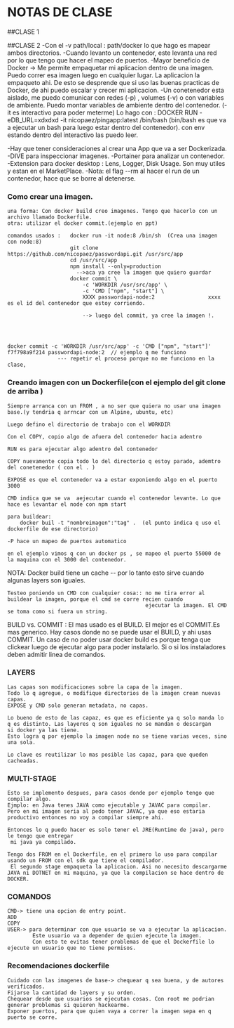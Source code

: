  # NOTAS DE CLASE
 
 ##CLASE 1
 
 ##CLASE 2 
 -Con el -v path/local : path/docker lo que hago es mapear ambos directorios.
 -Cuando levanto un contenedor, este levanta una red por lo que tengo que hacer el mapeo de puertos.
 -Mayor beneficio de Docker -> Me permite empaquetar mi aplicacion dentro de una imagen. Puedo correr esa imagen luego en cualquier lugar. La aplicacion la empaqueto ahi.
 De esto se desprende que si uso las buenas practicas de Docker, de ahi puedo escalar y crecer mi aplicacion.
 -Un conetenedor esta aislado, me puedo comunicar con redes (-p) , volumes (-v) o con variables de ambiente.
	Puedo montar variables de ambiente dentro del contenedor. (-it es interactivo para poder meterme)
	Lo hago con :  DOCKER RUN -eDB_URL=xdxdxd -it nicopaez/pingapp:latest /bin/bash  (bin/bash es que va a ejecutar un bash para luego estar dentro del contenedor).
    con env estando dentro del interactivo las puedo leer.

 -Hay que tener consideraciones al crear una App que va a ser Dockerizada.
 -DIVE para inspeccionar imagenes.
 -Portainer para analizar un contenedor.
 -Extension para docker desktop : Lens, Logger, Disk Usage. Son muy utiles y estan en el MarketPlace.
 -Nota: el flag --rm al hacer el run de un contenedor, hace que se borre al detenerse.

 ### Como crear una imagen.
	una forma: Con docker build creo imagenes. Tengo que hacerlo con un archivo llamado Dockerfile.
	otra: utilizar el docker commit.(ejemplo en ppt)
	
	comandos usados : 	docker run -it node:8 /bin/sh  (Crea una imagen con node:8)
						git clone https://github.com/nicopaez/passwordapi.git /usr/src/app
						cd /usr/src/app
						npm install --only=production
						  -->aca ya cree la imagen que quiero guardar
						docker commit \
							-c 'WORKDIR /usr/src/app' \
							-c 'CMD ["npm", "start"] \
							XXXX passwordapi-node:2                 xxxx es el id del contenedor que estoy corriendo.
							
							--> luego del commit, ya cree la imagen !.
							
							
							
	
	docker commit -c 'WORKDIR /usr/src/app' -c 'CMD ["npm", "start"]' f7f798a9f214 passwordapi-node:2  // ejemplo q me funciono
					--- repetir el proceso porque no me funciono en la clase,

 
### Creando imagen con un Dockerfile(con el ejemplo del git clone de arriba )
	Siempre arranca con un FROM , a no ser que quiera no usar una imagen base.(y tendria q arrncar con un Alpine, ubuntu, etc)
	
	Luego defino el directorio de trabajo con el WORKDIR
	
	Con el COPY, copio algo de afuera del contenedor hacia adentro
	
	RUN es para ejecutar algo adentro del contenedor
	
	COPY nuevamente copia todo lo del directorio q estoy parado, ademtro del conetenedor ( con el . )

	EXPOSE es que el contenedor va a estar exponiendo algo en el puerto 3000
	
	CMD indica que se va  aejecutar cuando el contenedor levante. Lo que hace es levantar el node con npm start
	
	para buildear:
		docker buil -t "nombreimagen":"tag" .  (el punto indica q uso el dockerfile de ese directorio)
		
	-P hace un mapeo de puertos automatico
	
	en el ejemplo vimos q con un docker ps , se mapeo el puerto 55000 de la maquina con el 3000 del contenedor.
	

NOTA: Docker build tiene un cache -- por lo tanto esto sirve cuando algunas layers son iguales.

	Testeo poniendo un CMD con cualquier cosa:: no me tira error al buildear la imagen, porque el cmd se corre recien cuando 
												ejecutar la imagen. El CMD se toma como si fuera un string.
	

BUILD vs. COMMIT :  El mas usado es el BUILD. El mejor es el COMMIT.Es mas generico.
					Hay casos donde no se puede usar el BUILD, y ahi usas COMMIT.
					Un caso de no poder usar docker build es porque tenga que clickear luego de ejecutar algo para poder instalarlo.
					Si o si los instaladores deben admitir linea de comandos.

### LAYERS
	Las capas son modificaciones sobre la capa de la imagen.
	Todo lo q agregue, o modifique directorios de la imagen crean nuevas capas.
	EXPOSE y CMD solo generan metadata, no capas.

	Lo bueno de esto de las capaz, es que es eficiente ya q solo manda lo q es distinto. Las layeres q son iguales no se mandan o descargan
	si docker ya las tiene.
	Esto logra q por ejemplo la imagen node no se tiene varias veces, sino una sola.
	
	Lo clave es reutilizar lo mas posible las capaz, para que queden cacheadas.

### MULTI-STAGE
	Esto se implemento despues, para casos donde por ejemplo tengo que compilar algo.
	Ejmplo: en Java tenes JAVA como ejecutable y JAVAC para compilar.
	Pero en mi imagen seria al pedo tener JAVAC, ya que eso estaria productivo entonces no voy a compilar siempre ahi.
	
	Entonces lo q puedo hacer es solo tener el JRE(Runtime de java), pero le tengo que entregar 
	 mi java ya compilado.
	 
	Tengo dos FROM en el Dockerfile, en el primero lo uso para compilar usando un FROM con el sdk que tiene el compilador.
	 El segundo stage empaqueta la aplicacion. Asi no necesito descargarme JAVA ni DOTNET en mi maquina, ya que la compilacion se hace dentro de DOCKER.

### COMANDOS
	
	CMD-> tiene una opcion de entry point.
	ADD
	COPY
	USER-> para determinar con que usuario se va a ejecutar la aplicacion.
			Este usuario va a depender de quien ejecute la imagen.
			Con esto te evitas tener problemas de que el Dockerfile lo ejecute un usuario que no tiene permisos.

### Recomendaciones dockerfile
	
	Cuidado con las imagenes de base-> chequear q sea buena, y de autores verificados.
	Fijarse la cantidad de layers y su orden.
	Chequear desde que usuarios se ejecutan cosas. Con root me podrian generar problemas si quieren hackearme.
	Exponer puertos, para que quien vaya a correr la imagen sepa en q puerto se corre.
	
	
					
	
	
 
 
 
 
 
 
 
 
 
 
 
